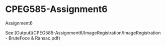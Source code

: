 # CPEG585-Assignment6
Assignment6

See [Output](CPEG585-Assignment6/ImageRegistration/ImageRegistration - BruteFoce & Ransac.pdf)
      
